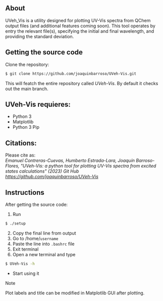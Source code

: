 ## About
UVeh_Vis is a utility designed for plotting UV-Vis spectra from QChem output files (and additional features coming soon). This tool operates by entry the relevant file(s), specifying the initial and final wavelength, and providing the standard deviation.

## Getting the source code

Clone the repository:
```bash
$ git clone https://github.com/joaquinbarroso/UVeh-Vis.git
```

This will featch the entire repository called *UVeh-Vis*. 
By default it checks out the main branch.

## UVeh-Vis requieres:
- Python 3
- Matplotlib
- Python 3 Pip

## Citations:
Please cite as:  
*Emanuel Contreras-Cuevas, Humberto Estrada-Lara, Joaquín Barroso-Flores, "UVeh-Vis: a python tool for plotting UV-Vis spectra from excited states calculations" (2023) Git Hub https://github.com/joaquinbarroso/UVeh-Vis*

## Instructions
After getting the source code: 
1. Run
```bash
$ ./setup
```
2. Copy the final line from output
3. Go to /home/`username`
4. Paste the line into `.bashrc` file
5. Exit terminal
6. Open a new terminal and type
```bash
$ UVeh-Vis -h
```
+ Start using it

> [!NOTE]
> Plot labels and title can be modified in Matplotlib GUI after plotting.

